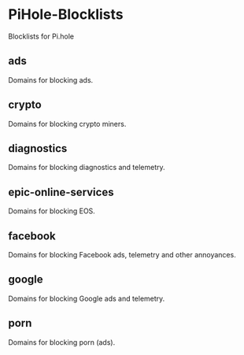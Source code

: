 # PiHole-Blocklists
Blocklists for Pi.hole

## ads

Domains for blocking ads.

## crypto

Domains for blocking crypto miners.

## diagnostics

Domains for blocking diagnostics and telemetry.

## epic-online-services

Domains for blocking EOS.

## facebook

Domains for blocking Facebook ads, telemetry and other annoyances.

## google

Domains for blocking Google ads and telemetry.

## porn

Domains for blocking porn (ads).
